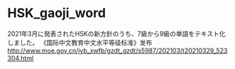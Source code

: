 # HSK_gaoji_word

2021年3月に発表されたHSKの新方針のうち、7級から9級の単語をテキスト化しました。
《国际中文教育中文水平等级标准》发布
http://www.moe.gov.cn/jyb_xwfb/gzdt_gzdt/s5987/202103/t20210329_523304.html
